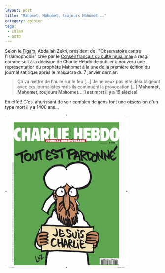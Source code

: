 ```yaml
---
layout: post
title: "Mahomet, Mahomet, toujours Mahomet..."
category: opinion
tags:
 - Islam
 - QOTD
---
```


Selon le [Figaro][1], Abdallah Zekri, président de l'"Observatoire contre l'islamophobie" crée par le
[Conseil français du culte musulman][2] a réagi comme suit à la décision de Charlie Hebdo de publier à nouveau une
représentation du prophète Mahomet à la une de la première édition du journal satirique après le massacre du 7 janvier
dernier:

> Ça va mettre de l'huile sur le feu [...] Je ne veux pas être désobligeant avec ces journalistes mais ils continuent
> la provocation [...] **Mahomet, Mahomet, toujours Mahomet... Il est mort il y a 15 siècles!**

En effet! C'est ahurissant de voir combien de gens font une obsession d'un type mort il y a 1400 ans...

![La une de Charlie Hebdo](/assets/2015-01-15-toujours-mahomet/une.png)

[1]: http://www.lefigaro.fr/actualite-france/2015/01/13/01016-20150113ARTFIG00115-la-representation-de-mahomet-a-la-une-de-charlie-hebdo-divise-les-musulmans.php
[2]: http://fr.wikipedia.org/wiki/Conseil_fran%C3%A7ais_du_culte_musulman
